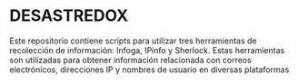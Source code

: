 # DESASTREDOX
Este repositorio contiene scripts para utilizar tres herramientas de recolección de información: Infoga, IPinfo y Sherlock. Estas herramientas son utilizadas para obtener información relacionada con correos electrónicos, direcciones IP y nombres de usuario en diversas plataformas
